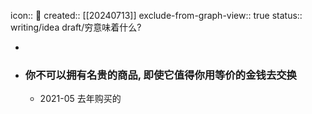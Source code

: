 icon:: 📝
created:: [[20240713]]
exclude-from-graph-view:: true
status:: writing/idea
draft/穷意味着什么?

-
- ### 你不可以拥有名贵的商品, 即使它值得你用等价的金钱去交换
  - 2021-05 去年购买的